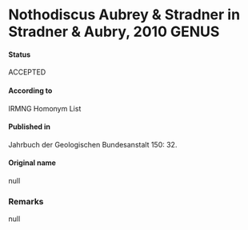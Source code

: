 Nothodiscus Aubrey & Stradner in Stradner & Aubry, 2010 GENUS
=======

#### Status
ACCEPTED

#### According to
IRMNG Homonym List

#### Published in
Jahrbuch der Geologischen Bundesanstalt 150: 32.

#### Original name
null

### Remarks
null